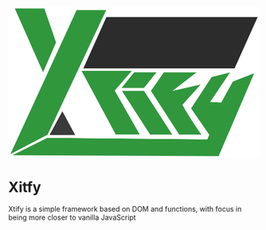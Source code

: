 ![Logo](images/cover.svg)
# Xitfy
Xtify is a simple framework based on DOM and functions, with focus in being more closer to vanilla JavaScript
